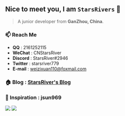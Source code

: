 ## Nice to meet you, I am `StarsRivers` 🥳

> A junior developer from **GanZhou, China**.

### 📫 Reach Me

- **QQ** : 2161252115
- **WeChat** : CNStarsRiver
- **Discord** : StarsRiver#2946
- **Twitter** : starsriver779
- **E-mail** : weizixuan110@foxmail.com

### 🏠 Blog : [StarsRiver's Blog](https://starsriver.uotan.cn)

### 📖 Inspiration : jsun969
<img  src="https://github-readme-stats.vercel.app/api?username=StarsRivers&show_icons=true&theme=blue" />
<img  src="https://github-readme-stats.vercel.app/api/top-langs/?username=StarsRiver&layout=compact" />
